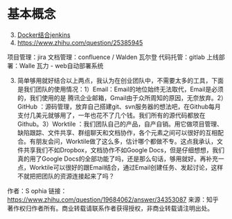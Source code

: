 


# 基本概念 #

3. [Docker结合jenkins](https://my.oschina.net/donhui/blog/470372)
4. https://www.zhihu.com/question/25385945



项目管理：jira
文档管理：confluence / Walden 瓦尔登
代码托管：gitlab
上线部署：Walle 瓦力 - web自动部署系统


3. 简单够用就好结合以上两点，我认为在创业团队中，不需要太多的工具，下面是我们团队的使用情况：1）Email：Email的地位始终无法取代，Email是必须的，我们使用的是 腾讯企业邮箱，Gmail由于众所周知的原因，无奈放弃。2）GitHub ：源码管理，放弃自己搭建git、svn服务器的想法吧，在Github每月支付几美元就够用了，一年也花不了几个钱。我们所有的源代码都放在Github。3）Worktile ：我们团队自己的产品，自产自销。用它做项目管理、缺陷跟踪、文件共享、群组聊天和文档协作，各个元素之间可以很好的互相配合。有朋友会问，Worktile做了这么多，估计哪个都做不专。这点我承认，文件共享我们不如Dropbox，文档协作不如Google Docs，但是仔细想想，我们真的用了Google Docs的全部功能了吗，还是那么句话，够用就好。再补充一点，Worktile可以很好的跟Email结合，通过Email创建任务、发起讨论，这样不就把把团队的资源连接起来了吗？

作者：S ophia
链接：https://www.zhihu.com/question/19684062/answer/34353087
来源：知乎
著作权归作者所有。商业转载请联系作者获得授权，非商业转载请注明出处。


